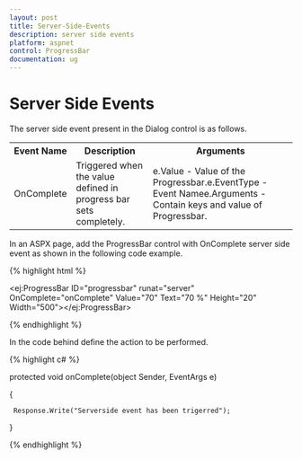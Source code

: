 ```yaml
---
layout: post
title: Server-Side-Events
description: server side events
platform: aspnet
control: ProgressBar
documentation: ug
---
```


# Server Side Events

The server side event present in the Dialog control is as follows.

<table>
<tr>
<th>
Event Name</th><th>
Description</th><th>
Arguments</th></tr>
<tr>
<td>
OnComplete</td><td>
Triggered when the value defined in progress bar sets completely.</td><td>
e.Value - Value of the Progressbar.e.EventType -  Event Namee.Arguments  - Contain keys and value of Progressbar.</td></tr>
</table>
In an ASPX page, add the ProgressBar control with OnComplete server side event as shown in the following code example.

{% highlight html %}



<ej:ProgressBar ID="progressbar" runat="server" OnComplete="onComplete" Value="70" Text="70 %"  Height="20" Width="500"></ej:ProgressBar>



{% endhighlight %}

In the code behind define the action to be performed.

{% highlight c# %}



protected void onComplete(object Sender, EventArgs e)

{

     Response.Write("Serverside event has been trigerred");

}



{% endhighlight %}



